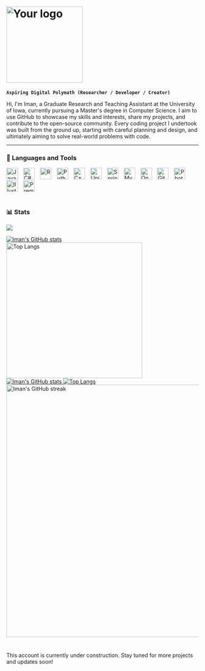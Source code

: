 <h1 align="left">
  <picture>
    <source media="(prefers-color-scheme: dark)" srcset="https://github.com/ImanNoferesti/ImanNoferesti/blob/main/NewLogo.png">
    <source media="(prefers-color-scheme: light)" srcset="https://github.com/ImanNoferesti/ImanNoferesti/blob/main/NewLogo_BlackColor.png">
    <img alt="Your logo" src="https://github.com/ImanNoferesti/ImanNoferesti/blob/main/NewLogo_BlackColor.png" width="200">
  </picture>
</h1>

**` Aspiring Digital Polymath (Researcher / Developer / Creator) `**

Hi, I'm Iman, a Graduate Research and Teaching Assistant at the University of Iowa, currently pursuing a Master's degree in Computer Science. I aim to use GitHub to showcase my skills and interests, share my projects, and contribute to the open-source community. Every coding project I undertook was built from the ground up, starting with careful planning and design, and ultimately aiming to solve real-world problems with code.

---
### 🧰 Languages and Tools

<!--
<img align="left" alt="Java" width="30px" style="padding-right:10px;" src="https://cdn.jsdelivr.net/gh/devicons/devicon@latest/icons/java/java-original.svg"/>
<img align="left" alt="C#" width="30px" style="padding-right:10px;" src="https://cdn.jsdelivr.net/gh/devicons/devicon@latest/icons/csharp/csharp-original.svg"/>
<img align="left" alt="R" width="30px" style="padding-right:10px;" src="https://cdn.jsdelivr.net/gh/devicons/devicon@latest/icons/r/r-original.svg"/>
<img align="left" alt="Python" width="30px" style="padding-right:10px;" src="https://cdn.jsdelivr.net/gh/devicons/devicon@latest/icons/python/python-original.svg"/>
<img align="left" alt="C++" width="30px" style="padding-right:10px;" src="https://cdn.jsdelivr.net/gh/devicons/devicon@latest/icons/cplusplus/cplusplus-original.svg"/>
<img align="left" alt="Unity" width="30px" style="padding-right:10px;" src="https://cdn.jsdelivr.net/gh/devicons/devicon@latest/icons/unity/unity-original.svg"/>
<img align="left" alt="Spring" width="30px" style="padding-right:10px;" src="https://cdn.jsdelivr.net/gh/devicons/devicon@latest/icons/spring/spring-original.svg"/>
<img align="left" alt="MySQL" width="30px" style="padding-right:10px;" src="https://cdn.jsdelivr.net/gh/devicons/devicon@latest/icons/mysql/mysql-original.svg"/>
<img align="left" alt="OpenCV" width="30px" style="padding-right:10px;" src="https://cdn.jsdelivr.net/gh/devicons/devicon@latest/icons/opencv/opencv-original.svg"/>
<img align="left" alt="Git" width="30px" style="padding-right:10px;" src="https://cdn.jsdelivr.net/gh/devicons/devicon@latest/icons/git/git-original.svg"/>
<img align="left" alt="Photoshop" width="30px" style="padding-right:10px;" src="https://cdn.jsdelivr.net/gh/devicons/devicon@latest/icons/photoshop/photoshop-original.svg"/>
<img align="left" alt="Illustrator" width="30px" style="padding-right:10px;" src="https://cdn.jsdelivr.net/gh/devicons/devicon@latest/icons/illustrator/illustrator-plain.svg"/>
<img align="left" alt="PremierPro" width="30px" style="padding-right:10px;" src="https://cdn.jsdelivr.net/gh/devicons/devicon@latest/icons/premierepro/premierepro-original.svg"/>
<br />

-->

<p align="left">
  <img alt="Java" width="30px" src="https://cdn.jsdelivr.net/gh/devicons/devicon@latest/icons/java/java-original.svg" style="padding-right:10px;"/>
  <img alt="C#" width="30px" src="https://cdn.jsdelivr.net/gh/devicons/devicon@latest/icons/csharp/csharp-original.svg" style="padding-right:10px;"/>
  <img alt="R" width="30px" src="https://cdn.jsdelivr.net/gh/devicons/devicon@latest/icons/r/r-original.svg" style="padding-right:10px;"/>
  <img alt="Python" width="30px" src="https://cdn.jsdelivr.net/gh/devicons/devicon@latest/icons/python/python-original.svg" style="padding-right:10px;"/>
  <img alt="C++" width="30px" src="https://cdn.jsdelivr.net/gh/devicons/devicon@latest/icons/cplusplus/cplusplus-original.svg" style="padding-right:10px;"/>
  <img alt="Unity" width="30px" src="https://cdn.jsdelivr.net/gh/devicons/devicon@latest/icons/unity/unity-original.svg" style="padding-right:10px;"/>
  <img alt="Spring" width="30px" src="https://cdn.jsdelivr.net/gh/devicons/devicon@latest/icons/spring/spring-original.svg" style="padding-right:10px;"/>
  <img alt="MySQL" width="30px" src="https://cdn.jsdelivr.net/gh/devicons/devicon@latest/icons/mysql/mysql-original.svg" style="padding-right:10px;"/>
  <img alt="OpenCV" width="30px" src="https://cdn.jsdelivr.net/gh/devicons/devicon@latest/icons/opencv/opencv-original.svg" style="padding-right:10px;"/>
  <img alt="Git" width="30px" src="https://cdn.jsdelivr.net/gh/devicons/devicon@latest/icons/git/git-original.svg" style="padding-right:10px;"/>
  <img alt="Photoshop" width="30px" src="https://cdn.jsdelivr.net/gh/devicons/devicon@latest/icons/photoshop/photoshop-original.svg" style="padding-right:10px;"/>
  <img alt="Illustrator" width="30px" src="https://cdn.jsdelivr.net/gh/devicons/devicon@latest/icons/illustrator/illustrator-plain.svg" style="padding-right:10px;"/>
  <img alt="PremierPro" width="30px" src="https://cdn.jsdelivr.net/gh/devicons/devicon@latest/icons/premierepro/premierepro-original.svg" style="padding-right:10px;"/>
</p>

# 

### 📊 Stats


[![](https://visitcount.itsvg.in/api?id=ImanNoferesti&label=Profile%20Views&color=6&icon=5&pretty=true)](https://visitcount.itsvg.in)

<div align="left">
  <!-- Dark mode -->
  <a href="https://github.com/anuraghazra/github-readme-stats#gh-dark-mode-only">
    <img src="https://github-readme-stats-imans-projects-bef9645c.vercel.app/api?username=ImanNoferesti&show_icons=true&count_private=true&include_all_commits=true&hide_rank=true&rank_icon=github&custom_title=Current_Stats&title_color=FFFFFFFF&theme=rose_pine#gh-dark-mode-only" alt="Iman's GitHub stats" />
    <img src="https://github-readme-stats-imans-projects-bef9645c.vercel.app/api/top-langs/?username=ImanNoferesti&size_weight=0.5&count_weight=0.5&layout=compact&hide=HLSL,ShaderLab,GLSL,GAP,CMake,Objective-C++&langs_count=10&title_color=FFFFFFFF&theme=rose_pine#gh-dark-mode-only" alt="Top Langs" width="356px"/>

  <!-- Light mode -->
  <a href="https://github.com/anuraghazra/github-readme-stats#gh-light-mode-only">
    <img src="https://github-readme-stats-imans-projects-bef9645c.vercel.app/api?username=ImanNoferesti&show_icons=true&count_private=true&include_all_commits=true&hide_rank=true&rank_icon=github&custom_title=Current_Stats&theme=graywhite#gh-light-mode-only" alt="Iman's GitHub stats" />
    <img src="https://github-readme-stats-imans-projects-bef9645c.vercel.app/api/top-langs/?username=ImanNoferesti&size_weight=0.5&count_weight=0.5&layout=compact&hide=HLSL,ShaderLab,GLSL,GAP,CMake,Objective-C++&langs_count=10&bg_color=00000000&theme=graywhite#gh-light-mode-only" alt="Top Langs" />
  </a>
</div>

<div align='left'>
  <picture>
    <source 
      srcset="http://github-readme-streak-stats.herokuapp.com?user=ImanNoferesti&theme=graywhite&date_format=j%20M%5B%20Y%5D" 
      media="(prefers-color-scheme: light)" 
    />
    <img 
      src="http://github-readme-streak-stats.herokuapp.com?user=ImanNoferesti&theme=rose_pine&date_format=j%20M%5B%20Y%5D" 
      alt="Iman's GitHub streak"
      width="662px"
    />
  </picture>
</div>


<!-- ![GitHub Streak](https://streak-stats.demolab.com?user=ForrestKnight&theme=gruvbox&border_radius=4.5) -->

#

This account is currently under construction. Stay tuned for more projects and updates soon!

<!--
**Iman24474/Iman24474** is a ✨ _special_ ✨ repository because its `README.md` (this file) appears on your GitHub profile.

Here are some ideas to get you started:

- 🔭 I’m currently working on ...
- 🌱 I’m currently learning ...
- 👯 I’m looking to collaborate on ...
- 🤔 I’m looking for help with ...
- 💬 Ask me about ...
- 📫 How to reach me: ...
- 😄 Pronouns: ...
- ⚡ Fun fact: ...
-->
